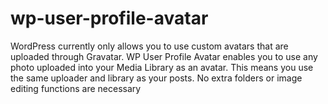 # wp-user-profile-avatar
WordPress currently only allows you to use custom avatars that are uploaded through Gravatar. WP User Profile Avatar enables you to use any photo uploaded into your Media Library as an avatar. This means you use the same uploader and library as your posts. No extra folders or image editing functions are necessary
